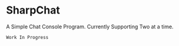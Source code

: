 # SharpChat
A Simple Chat Console Program. Currently Supporting Two at a time.
```
Work In Progress
```
